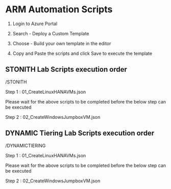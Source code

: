 # ARM Automation Scripts


1. Login to Azure Portal

2. Search - Deploy a Custom Template

3. Choose - Build your own template in the editor

4. Copy and Paste the scripts and click Save to execute the template  

## STONITH Lab Scripts execution order

/STONITH

Step 1 : 01_CreateLinuxHANAVMs.json

Please wait for the above scripts to be completed before the below step can be executed 

Step 2 : 02_CreateWindowsJumpboxVM.json 

## DYNAMIC Tiering Lab Scripts execution order

/DYNAMICTIERING

Step 1 : 01_CreateLinuxHANAVMs.json

Please wait for the above scripts to be completed before the below step can be executed 

Step 2 : 02_CreateWindowsJumpboxVM.json 
